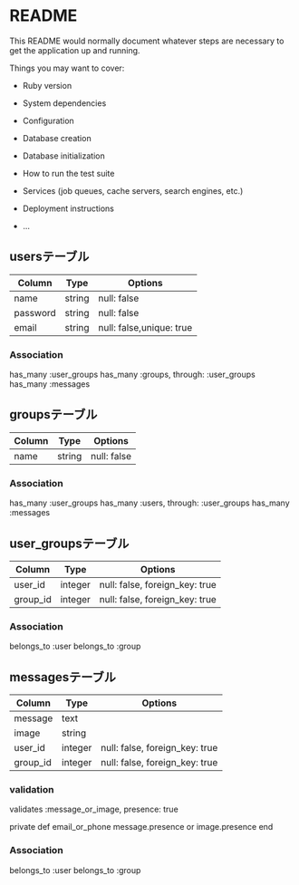 # README

This README would normally document whatever steps are necessary to get the
application up and running.

Things you may want to cover:

* Ruby version

* System dependencies

* Configuration

* Database creation

* Database initialization

* How to run the test suite

* Services (job queues, cache servers, search engines, etc.)

* Deployment instructions

* ...
## usersテーブル

|Column|Type|Options|
|------|----|-------|
|name|string|null: false|
|password|string|null: false|
|email|string|null: false,unique: true|

### Association
has_many :user_groups
has_many :groups, through: :user_groups
has_many :messages


## groupsテーブル

|Column|Type|Options|
|------|----|-------|
|name|string|null: false|


### Association
has_many :user_groups
has_many :users, through: :user_groups
has_many :messages

## user_groupsテーブル

|Column|Type|Options|
|------|----|-------|
|user_id|integer|null: false, foreign_key: true|
|group_id|integer|null: false, foreign_key: true|

### Association
belongs_to :user
belongs_to :group

## messagesテーブル

|Column|Type|Options|
|------|----|-------|
|message|text|
|image|string|
|user_id|integer|null: false, foreign_key: true|
|group_id|integer|null: false, foreign_key: true|

### validation
validates :message_or_image, presence: true

private
    def email_or_phone
      message.presence or image.presence
    end

### Association
belongs_to :user
belongs_to :group